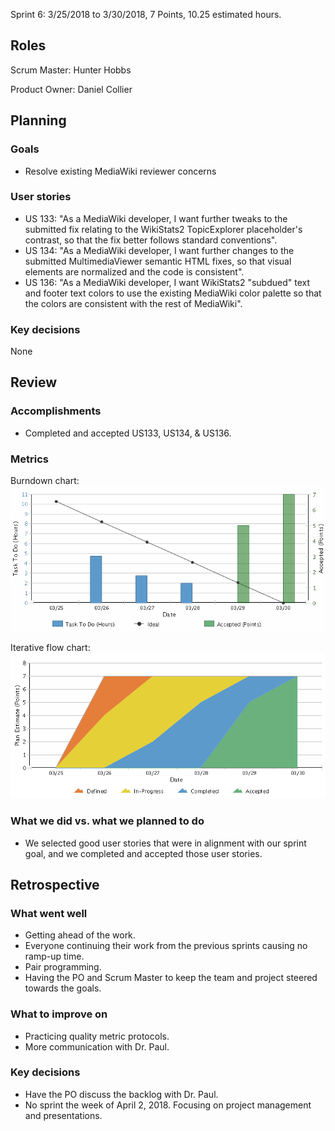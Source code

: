 Sprint 6: 3/25/2018 to 3/30/2018, 7 Points, 10.25 estimated hours.

## Roles

Scrum Master: Hunter Hobbs

Product Owner: Daniel Collier

## Planning

### Goals
- Resolve existing MediaWiki reviewer concerns

### User stories
- US 133: "As a MediaWiki developer, I want further tweaks to the submitted fix relating to the WikiStats2 TopicExplorer placeholder's contrast, so that the fix better follows standard conventions".
- US 134: "As a MediaWiki developer, I want further changes to the submitted MultimediaViewer semantic HTML fixes, so that visual elements are normalized and the code is consistent".
- US 136: "As a MediaWiki developer, I want WikiStats2 "subdued" text and footer text colors to use the existing MediaWiki color palette so that the colors are consistent with the rest of MediaWiki".

### Key decisions
None

## Review

### Accomplishments
- Completed and accepted US133, US134, & US136.

### Metrics
Burndown chart:
![](images/Sprint6_IterationBurndown.png)

Iterative flow chart:
![](images/Sprint6_CumulativeFlow.png)

### What we did vs. what we planned to do
- We selected good user stories that were in alignment with our sprint goal, and we completed and accepted those user stories.

## Retrospective

### What went well
- Getting ahead of the work.
- Everyone continuing their work from the previous sprints causing no ramp-up time.
- Pair programming.
- Having the PO and Scrum Master to keep the team and project steered towards the goals. 

### What to improve on
- Practicing quality metric protocols.
- More communication with Dr. Paul.

### Key decisions
- Have the PO discuss the backlog with Dr. Paul.
- No sprint the week of April 2, 2018. Focusing on project management and presentations.